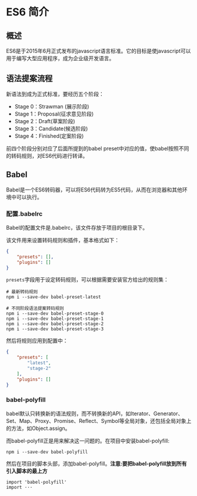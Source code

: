 # ES6 简介

## 概述

ES6是于2015年6月正式发布的javascript语言标准。它的目标是使javascript可以用于编写大型应用程序，成为企业级开发语言。

## 语法提案流程

新语法到成为正式标准，要经历五个阶段：

- Stage 0：Strawman (展示阶段)
- Stage 1：Proposal(征求意见阶段)
- Stage 2：Draft(草案阶段)
- Stage 3：Candidate(候选阶段)
- Stage 4：Finished(定案阶段)

前四个阶段分别对应了后面所提到的babel preset中对应的值，使babel按照不同的转码规则，对ES6代码进行转译。

## Babel

Babel是一个ES6转码器，可以将ES6代码转为ES5代码，从而在浏览器和其他环境中可以执行。

### 配置.babelrc

Babel的配置文件是.babelrc，该文件存放于项目的根目录下。

该文件用来设置转码规则和插件，基本格式如下：

```json
{
	"presets": [],
	"plugins": []
}
```

`presets`字段用于设定转码规则，可以根据需要安装官方给出的规则集：

```
# 最新转码规则
npm i --save-dev babel-preset-latest

# 不同阶段语法提案转码规则
npm i --save-dev babel-preset-stage-0
npm i --save-dev babel-preset-stage-1
npm i --save-dev babel-preset-stage-2
npm i --save-dev babel-preset-stage-3
```

然后将规则应用到配置中：

```json
{
	"presets": [
		"latest",
		"stage-2"
	],
	"plugins": []
}
```

### babel-polyfill

babel默认只转换新的语法规则，而不转换新的API，如Iterator、Generator、Set、Map、Proxy、Promise、Reflect、Symbol等全局对象，还包括全局对象上的方法，如Object.assign。

而babel-polyfill正是用来解决这一问题的。在项目中安装babel-polyfill:

```
npm i --save-dev babel-polyfill
```

然后在项目的脚本头部，添加babel-polyfill。**注意:要把babel-polyfill放到所有引入脚本的最上方**

```
import 'babel-polyfill'
import ···
```



